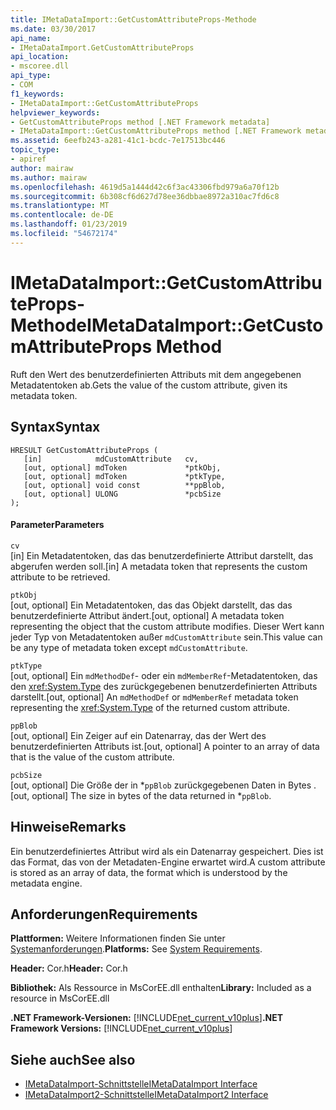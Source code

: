 ```yaml
---
title: IMetaDataImport::GetCustomAttributeProps-Methode
ms.date: 03/30/2017
api_name:
- IMetaDataImport.GetCustomAttributeProps
api_location:
- mscoree.dll
api_type:
- COM
f1_keywords:
- IMetaDataImport::GetCustomAttributeProps
helpviewer_keywords:
- GetCustomAttributeProps method [.NET Framework metadata]
- IMetaDataImport::GetCustomAttributeProps method [.NET Framework metadata]
ms.assetid: 6eefb243-a281-41c1-bcdc-7e17513bc446
topic_type:
- apiref
author: mairaw
ms.author: mairaw
ms.openlocfilehash: 4619d5a1444d42c6f3ac43306fbd979a6a70f12b
ms.sourcegitcommit: 6b308cf6d627d78ee36dbbae8972a310ac7fd6c8
ms.translationtype: MT
ms.contentlocale: de-DE
ms.lasthandoff: 01/23/2019
ms.locfileid: "54672174"
---
```

# <a name="imetadataimportgetcustomattributeprops-method"></a><span data-ttu-id="a9c30-102">IMetaDataImport::GetCustomAttributeProps-Methode</span><span class="sxs-lookup"><span data-stu-id="a9c30-102">IMetaDataImport::GetCustomAttributeProps Method</span></span>
<span data-ttu-id="a9c30-103">Ruft den Wert des benutzerdefinierten Attributs mit dem angegebenen Metadatentoken ab.</span><span class="sxs-lookup"><span data-stu-id="a9c30-103">Gets the value of the custom attribute, given its metadata token.</span></span>  
  
## <a name="syntax"></a><span data-ttu-id="a9c30-104">Syntax</span><span class="sxs-lookup"><span data-stu-id="a9c30-104">Syntax</span></span>  
  
```  
HRESULT GetCustomAttributeProps (  
   [in]            mdCustomAttribute   cv,  
   [out, optional] mdToken             *ptkObj,  
   [out, optional] mdToken             *ptkType,  
   [out, optional] void const          **ppBlob,  
   [out, optional] ULONG               *pcbSize  
);  
```  
  
#### <a name="parameters"></a><span data-ttu-id="a9c30-105">Parameter</span><span class="sxs-lookup"><span data-stu-id="a9c30-105">Parameters</span></span>  
 `cv`  
 <span data-ttu-id="a9c30-106">[in] Ein Metadatentoken, das das benutzerdefinierte Attribut darstellt, das abgerufen werden soll.</span><span class="sxs-lookup"><span data-stu-id="a9c30-106">[in] A metadata token that represents the custom attribute to be retrieved.</span></span>  
  
 `ptkObj`  
 <span data-ttu-id="a9c30-107">[out, optional] Ein Metadatentoken, das das Objekt darstellt, das das benutzerdefinierte Attribut ändert.</span><span class="sxs-lookup"><span data-stu-id="a9c30-107">[out, optional] A metadata token representing the object that the custom attribute modifies.</span></span> <span data-ttu-id="a9c30-108">Dieser Wert kann jeder Typ von Metadatentoken außer `mdCustomAttribute` sein.</span><span class="sxs-lookup"><span data-stu-id="a9c30-108">This value can be any type of metadata token except `mdCustomAttribute`.</span></span>  
  
 `ptkType`  
 <span data-ttu-id="a9c30-109">[out, optional] Ein `mdMethodDef`- oder ein `mdMemberRef`-Metadatentoken, das den <xref:System.Type> des zurückgegebenen benutzerdefinierten Attributs darstellt.</span><span class="sxs-lookup"><span data-stu-id="a9c30-109">[out, optional] An `mdMethodDef` or `mdMemberRef` metadata token representing the <xref:System.Type> of the returned custom attribute.</span></span>  
  
 `ppBlob`  
 <span data-ttu-id="a9c30-110">[out, optional] Ein Zeiger auf ein Datenarray, das der Wert des benutzerdefinierten Attributs ist.</span><span class="sxs-lookup"><span data-stu-id="a9c30-110">[out, optional] A pointer to an array of data that is the value of the custom attribute.</span></span>  
  
 `pcbSize`  
 <span data-ttu-id="a9c30-111">[out, optional] Die Größe der in \*`ppBlob` zurückgegebenen Daten in Bytes .</span><span class="sxs-lookup"><span data-stu-id="a9c30-111">[out, optional] The size in bytes of the data returned in \*`ppBlob`.</span></span>  
  
## <a name="remarks"></a><span data-ttu-id="a9c30-112">Hinweise</span><span class="sxs-lookup"><span data-stu-id="a9c30-112">Remarks</span></span>  
 <span data-ttu-id="a9c30-113">Ein benutzerdefiniertes Attribut wird als ein Datenarray gespeichert. Dies ist das Format, das von der Metadaten-Engine erwartet wird.</span><span class="sxs-lookup"><span data-stu-id="a9c30-113">A custom attribute is stored as an array of data, the format which is understood by the metadata engine.</span></span>  
  
## <a name="requirements"></a><span data-ttu-id="a9c30-114">Anforderungen</span><span class="sxs-lookup"><span data-stu-id="a9c30-114">Requirements</span></span>  
 <span data-ttu-id="a9c30-115">**Plattformen:** Weitere Informationen finden Sie unter [Systemanforderungen](../../../../docs/framework/get-started/system-requirements.md).</span><span class="sxs-lookup"><span data-stu-id="a9c30-115">**Platforms:** See [System Requirements](../../../../docs/framework/get-started/system-requirements.md).</span></span>  
  
 <span data-ttu-id="a9c30-116">**Header:** Cor.h</span><span class="sxs-lookup"><span data-stu-id="a9c30-116">**Header:** Cor.h</span></span>  
  
 <span data-ttu-id="a9c30-117">**Bibliothek:** Als Ressource in MsCorEE.dll enthalten</span><span class="sxs-lookup"><span data-stu-id="a9c30-117">**Library:** Included as a resource in MsCorEE.dll</span></span>  
  
 <span data-ttu-id="a9c30-118">**.NET Framework-Versionen:** [!INCLUDE[net_current_v10plus](../../../../includes/net-current-v10plus-md.md)]</span><span class="sxs-lookup"><span data-stu-id="a9c30-118">**.NET Framework Versions:** [!INCLUDE[net_current_v10plus](../../../../includes/net-current-v10plus-md.md)]</span></span>  
  
## <a name="see-also"></a><span data-ttu-id="a9c30-119">Siehe auch</span><span class="sxs-lookup"><span data-stu-id="a9c30-119">See also</span></span>
- [<span data-ttu-id="a9c30-120">IMetaDataImport-Schnittstelle</span><span class="sxs-lookup"><span data-stu-id="a9c30-120">IMetaDataImport Interface</span></span>](../../../../docs/framework/unmanaged-api/metadata/imetadataimport-interface.md)
- [<span data-ttu-id="a9c30-121">IMetaDataImport2-Schnittstelle</span><span class="sxs-lookup"><span data-stu-id="a9c30-121">IMetaDataImport2 Interface</span></span>](../../../../docs/framework/unmanaged-api/metadata/imetadataimport2-interface.md)
